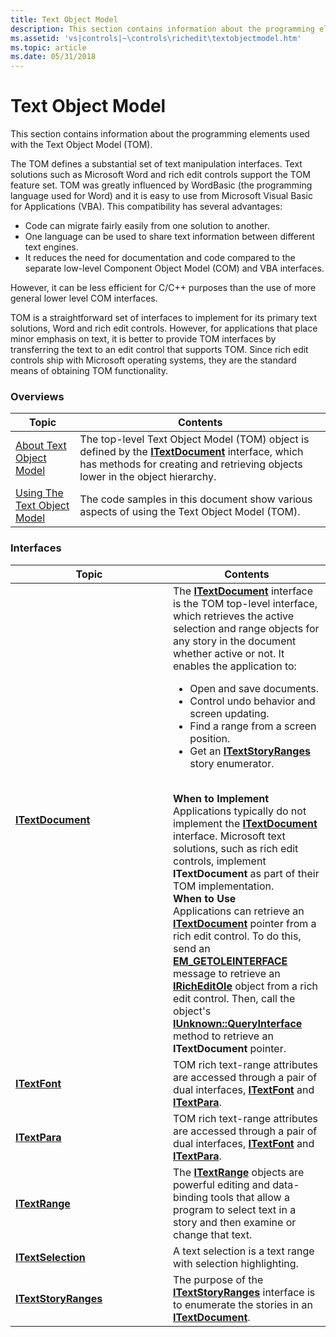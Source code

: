 ```yaml
---
title: Text Object Model
description: This section contains information about the programming elements used with the Text Object Model (TOM).
ms.assetid: 'vs|controls|~\controls\richedit\textobjectmodel.htm'
ms.topic: article
ms.date: 05/31/2018
---
```


# Text Object Model

This section contains information about the programming elements used with the Text Object Model (TOM).

The TOM defines a substantial set of text manipulation interfaces. Text solutions such as Microsoft Word and rich edit controls support the TOM feature set. TOM was greatly influenced by WordBasic (the programming language used for Word) and it is easy to use from Microsoft Visual Basic for Applications (VBA). This compatibility has several advantages:

-   Code can migrate fairly easily from one solution to another.
-   One language can be used to share text information between different text engines.
-   It reduces the need for documentation and code compared to the separate low-level Component Object Model (COM) and VBA interfaces.

However, it can be less efficient for C/C++ purposes than the use of more general lower level COM interfaces.

TOM is a straightforward set of interfaces to implement for its primary text solutions, Word and rich edit controls. However, for applications that place minor emphasis on text, it is better to provide TOM interfaces by transferring the text to an edit control that supports TOM. Since rich edit controls ship with Microsoft operating systems, they are the standard means of obtaining TOM functionality.

### Overviews



| Topic                                                          | Contents                                                                                                                                                                                                         |
|----------------------------------------------------------------|------------------------------------------------------------------------------------------------------------------------------------------------------------------------------------------------------------------|
| [About Text Object Model](about-text-object-model.md)         | The top-level Text Object Model (TOM) object is defined by the [**ITextDocument**](/windows/desktop/api/Tom/nn-tom-itextdocument) interface, which has methods for creating and retrieving objects lower in the object hierarchy.<br/> |
| [Using The Text Object Model](using-the-text-object-model.md) | The code samples in this document show various aspects of using the Text Object Model (TOM).<br/>                                                                                                          |



 

### Interfaces



<table>
<colgroup>
<col style="width: 50%" />
<col style="width: 50%" />
</colgroup>
<thead>
<tr class="header">
<th>Topic</th>
<th>Contents</th>
</tr>
</thead>
<tbody>
<tr class="odd">
<td><a href="/windows/desktop/api/Tom/nn-tom-itextdocument"><strong>ITextDocument</strong></a></td>
<td>The <a href="/windows/desktop/api/Tom/nn-tom-itextdocument"><strong>ITextDocument</strong></a> interface is the TOM top-level interface, which retrieves the active selection and range objects for any story in the document whether active or not. It enables the application to:
<ul>
<li>Open and save documents.</li>
<li>Control undo behavior and screen updating.</li>
<li>Find a range from a screen position.</li>
<li>Get an <a href="/windows/desktop/api/Tom/nn-tom-itextstoryranges"><strong>ITextStoryRanges</strong></a> story enumerator.</li>
</ul>
<br/> <strong>When to Implement</strong><br/> Applications typically do not implement the <a href="/windows/desktop/api/Tom/nn-tom-itextdocument"><strong>ITextDocument</strong></a> interface. Microsoft text solutions, such as rich edit controls, implement <strong>ITextDocument</strong> as part of their TOM implementation. <br/> <strong>When to Use</strong><br/> Applications can retrieve an <a href="/windows/desktop/api/Tom/nn-tom-itextdocument"><strong>ITextDocument</strong></a> pointer from a rich edit control. To do this, send an <a href="em-getoleinterface"><strong>EM_GETOLEINTERFACE</strong></a> message to retrieve an <a href="/windows/desktop/api/Richole/nn-richole-iricheditole"><strong>IRichEditOle</strong></a> object from a rich edit control. Then, call the object's <a href="https://docs.microsoft.com/windows/desktop/api/unknwn/nf-unknwn-iunknown-queryinterface(q)"><strong>IUnknown::QueryInterface</strong></a> method to retrieve an <strong>ITextDocument</strong> pointer.<br/></td>
</tr>
<tr class="even">
<td><a href="/windows/desktop/api/Tom/nn-tom-itextfont"><strong>ITextFont</strong></a></td>
<td>TOM rich text-range attributes are accessed through a pair of dual interfaces, <a href="/windows/desktop/api/Tom/nn-tom-itextfont"><strong>ITextFont</strong></a> and <a href="/windows/desktop/api/Tom/nn-tom-itextpara"><strong>ITextPara</strong></a>.<br/></td>
</tr>
<tr class="odd">
<td><a href="/windows/desktop/api/Tom/nn-tom-itextpara"><strong>ITextPara</strong></a></td>
<td>TOM rich text-range attributes are accessed through a pair of dual interfaces, <a href="/windows/desktop/api/Tom/nn-tom-itextfont"><strong>ITextFont</strong></a> and <a href="/windows/desktop/api/Tom/nn-tom-itextpara"><strong>ITextPara</strong></a>.<br/></td>
</tr>
<tr class="even">
<td><a href="/windows/desktop/api/Tom/nn-tom-itextrange"><strong>ITextRange</strong></a></td>
<td>The <a href="/windows/desktop/api/Tom/nn-tom-itextrange"><strong>ITextRange</strong></a> objects are powerful editing and data-binding tools that allow a program to select text in a story and then examine or change that text.<br/></td>
</tr>
<tr class="odd">
<td><a href="/windows/desktop/api/Tom/nn-tom-itextselection"><strong>ITextSelection</strong></a></td>
<td>A text selection is a text range with selection highlighting.<br/></td>
</tr>
<tr class="even">
<td><a href="/windows/desktop/api/Tom/nn-tom-itextstoryranges"><strong>ITextStoryRanges</strong></a></td>
<td>The purpose of the <a href="/windows/desktop/api/Tom/nn-tom-itextstoryranges"><strong>ITextStoryRanges</strong></a> interface is to enumerate the stories in an <a href="/windows/desktop/api/Tom/nn-tom-itextdocument"><strong>ITextDocument</strong></a>.<br/></td>
</tr>
</tbody>
</table>



 

 

 





